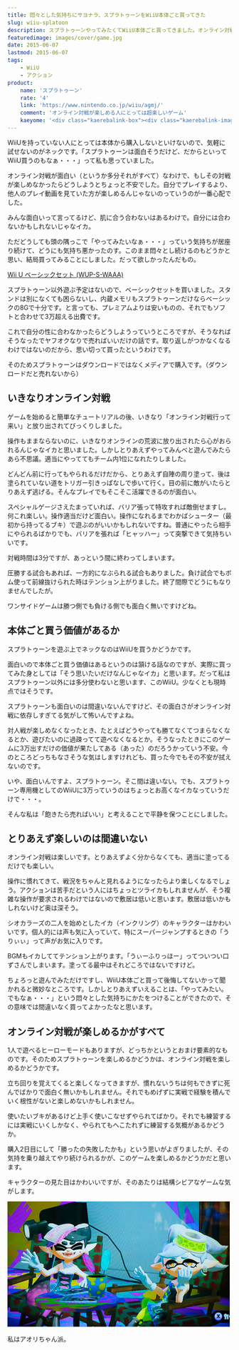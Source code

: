 ```yaml
---
title: 悶々とした気持ちにサヨナラ、スプラトゥーンをWiiU本体ごと買ってきた
slug: wiiu-splatoon
description: スプラトゥーンやってみたくてWiiU本体ごと買ってきました。オンライン対戦が全てのゲームなので、それが楽しめるかどうかがキモです。不慣れな操作で一方的にやられまくっても心が折れない人なら、WiiU本体ごと買ってでも遊ぶ価値はあると思います。
featuredimage: images/cover/game.jpg
date: 2015-06-07
lastmod: 2015-06-07
tags: 
    - WiiU
    - アクション
product:
    name: 'スプラトゥーン'
    rate: '4'
    link: 'https://www.nintendo.co.jp/wiiu/agmj/'
    comment: 'オンライン対戦が楽しめる人にとっては超楽しいゲーム'
    kaeyome: '<div class="kaerebalink-box"><div class="kaerebalink-image"><a href="https://www.amazon.co.jp/exec/obidos/ASIN/B00VDVY1C8/illusionspace-22/ref=nosim/" rel="nofollow" target="_blank"><img src="https://ecx.images-amazon.com/images/I/61uv9ElrM1L._SL160_.jpg" style="border: none;" /></a></div><div class="kaerebalink-info"><div class="kaerebalink-name"><a href="https://www.amazon.co.jp/exec/obidos/ASIN/B00VDVY1C8/illusionspace-22/ref=nosim/" rel="nofollow" target="_blank">Splatoon(スプラトゥーン)</a><div class="kaerebalink-powered-date">posted with <a href="https://kaereba.com" rel="nofollow" target="_blank">カエレバ</a></div></div><div class="kaerebalink-detail"> 任天堂 2015-05-28    </div><div class="kaerebalink-link1"><div class="shoplinkamazon"><a href="https://www.amazon.co.jp/gp/search?keywords=Splatoon%28%83X%83v%83%89%83g%83D%81%5B%83%93%29&__mk_ja_JP=%83J%83%5E%83J%83i&tag=illusionspace-22" rel="nofollow" target="_blank">Amazon</a></div><div class="shoplinkrakuten"><a href="https://hb.afl.rakuten.co.jp/hgc/0e95387f.f2aef20d.0e953880.25e412bd/?pc=http%3A%2F%2Fsearch.rakuten.co.jp%2Fsearch%2Fmall%2FSplatoon%2528%25E3%2582%25B9%25E3%2583%2597%25E3%2583%25A9%25E3%2583%2588%25E3%2582%25A5%25E3%2583%25BC%25E3%2583%25B3%2529%2F-%2Ff.1-p.1-s.1-sf.0-st.A-v.2%3Fx%3D0%26scid%3Daf_ich_link_urltxt%26m%3Dhttp%3A%2F%2Fm.rakuten.co.jp%2F" rel="nofollow" target="_blank">楽天市場</a></div><div class="shoplinkyahoo"><a href="https://ck.jp.ap.valuecommerce.com/servlet/referral?sid=3085416&pid=882193779&vc_url=http%3A%2F%2Fsearch.shopping.yahoo.co.jp%2Fsearch%3Fp%3DSplatoon%2528%25E3%2582%25B9%25E3%2583%2597%25E3%2583%25A9%25E3%2583%2588%25E3%2582%25A5%25E3%2583%25BC%25E3%2583%25B3%2529" rel="nofollow"  target="_blank">Yahooショッピング<img src="https://ad.jp.ap.valuecommerce.com/servlet/gifbanner?sid=3085416&pid=882193779" height="1" width="1" border="0"></a></div></div></div><div class="booklink-footer" style="clear: left"></div></div>'
---
```


WiiUを持っていない人にとっては本体から購入しないといけないので、気軽に試せないのがネックです。「スプラトゥーンは面白そうだけど、だからといってWiiU買うのもなぁ・・・」って私も思っていました。

オンライン対戦が面白い（というか多分それがすべて）なわけで、もしその対戦が楽しめなかったらどうしようとちょっと不安でした。自分でプレイするより、他人のプレイ動画を見ていた方が楽しめるんじゃないのっていうのが一番心配でした。

みんな面白いって言ってるけど、肌に合う合わないはあるわけで。自分には合わないかもしれないじゃなイカ。

ただどうしても頭の隅っこで「やってみたいなぁ・・・」っていう気持ちが居座り続けて、どうにも気持ち悪かったのす。このまま悶々とし続けるのもどうかと思い、結局買ってみることにしました。だって欲しかったんだもの。

<div data-role="amazonjs" data-asin="B009K1EDTY" data-locale="JP" data-tmpl="" data-img-size="" class="asin_B009K1EDTY_JP_ amazonjs_item"><div class="amazonjs_indicator"><span class="amazonjs_indicator_img"></span><a class="amazonjs_indicator_title" href="#">Wii U ベーシックセット (WUP-S-WAAA)</a><span class="amazonjs_indicator_footer"></span></div></div>

スプラトゥーン以外遊ぶ予定はないので、ベーシックセットを買いました。スタンドは別になくても困らないし、内蔵メモリもスプラトゥーンだけならベーシックの8Gで十分です。と言っても、プレミアムよりは安いものの、それでもソフトと合わせて3万超える出費です。

これで自分の性に合わなかったらどうしようっていうところですが、そうなればそうなったでヤフオクなりで売ればいいだけの話です。取り返しがつかなくなるわけではないのだから、思い切って買ったというわけです。

そのためスプラトゥーンはダウンロードではなくメディアで購入です。（ダウンロードだと売れないから）

## いきなりオンライン対戦

ゲームを始めると簡単なチュートリアルの後、いきなり「オンライン対戦行って来い」と放り出されてびっくりしました。

操作もままならないのに、いきなりオンラインの荒波に放り出されたら心がおられるんじゃなイカと思いました。しかしとりあえずやってみんべと遊んでみたらあら不思議。適当にやっててもチーム内1位になれたりしました。

どんどん前に行ってもやられるだけだから、とりあえず自陣の周り塗って、後は塗られていない道をトリガー引きっぱなしで歩いて行く。目の前に敵がいたらとりあえず逃げる。そんなプレイでもそこそこ活躍できるのが面白い。

スペシャルゲージさえたまっていれば、バリア張って特攻すれば敵倒せますし。何これ楽しい。操作適当だけど面白い。操作になれるまでわかばシューター（最初から持ってるブキ）で遊ぶのがいいかもしれないですね。普通にやったら相手にやられるばかりでも、バリアを張れば「ヒャッハー」って突撃できて気持ちいいです。

対戦時間は3分ですが、あっという間に終わってしまいます。

圧勝する試合もあれば、一方的になぶられる試合もありました。負け試合でもボム使って前線抜けられた時はテンション上がりました。終了間際でどうにもなりませんでしたが。

ワンサイドゲームは勝つ側でも負ける側でも面白く無いですけどね。

## 本体ごと買う価値があるか

スプラトゥーンを遊ぶ上でネックなのはWiiUを買うかどうかです。

面白いので本体ごと買う価値はあるというのは頷ける話なのですが、実際に買ってみた身としては「そう思いたいだけなんじゃなイカ」と思います。だって私はスプラトゥーン以外には多分使わないと思います、このWiiU。少なくとも現時点ではそうです。

スプラトゥーンも面白いのは間違いないんですけど、その面白さがオンライン対戦に依存しすぎてる気がして怖いんですよね。

対人戦が楽しめなくなったとき、たとえばどうやっても勝てなくてつまらなくなるとか、遊びたいのに過疎ってて遊べなくなるとか。そうなったときにこのゲームに3万出すだけの価値が果たしてある（あった）のだろうかっていう不安。今のところどっちもなさそうな気はしますけれども、買った今でもその不安が拭えないのです。

いや、面白いんですよ、スプラトゥーン。そこ間は違いない。でも、スプラトゥーン専用機としてのWiiUに3万っていうのはちょっとお高くなイカなっていうだけで・・・。

そんな私は「飽きたら売ればいい」と考えることで平静を保つことにしました。

## とりあえず楽しいのは間違いない

オンライン対戦は楽しいです。とりあえずよく分からなくても、適当に塗ってるだけでも楽しい。

操作に慣れてきて、戦況をちゃんと見れるようになったらより楽しくなるでしょう。アクションは苦手だという人にはちょっとツライカもしれませんが、そう複雑な操作が要求されるわけではないので敷居は低いと思います。敷居は低いかもしれないけど奥は深そう。

シオカラーズの二人を始めとしたイカ（インクリング）のキャラクターはかわいいです。個人的には声も気に入っていて、特にスーパージャンプするときの「うりぃぃ」って声がお気に入りです。

BGMもイカしててテンション上がります。「うぃーふりっほー」ってついつい口ずさんでしまいます。塗ってる最中はそれどころではないですけど。

ちょろっと遊んでみただけですし、WiiU本体ごと買って後悔してないかって聞かれると微妙なところです。しかしとりあえずいえることは、「やってみたい。でもなぁ・・・」という悶々とした気持ちにかたをつけることができたので、その意味では間違いなく買ってよかったなと思います。

## オンライン対戦が楽しめるかがすべて

1人で遊べるヒーローモードもありますが、どっちかというとおまけ要素的なものです。そのためスプラトゥーンを楽しめるかどうかは、オンライン対戦を楽しめるかどうかです。

立ち回りを覚えてくると楽しくなってきますが、慣れないうちは何もできずに死んでばかりで面白く無いかもしれません。それでもめげずに実戦で経験を積んでいく根性がないと楽しめないかもしれません。

使いたいブキがあるけど上手く使いこなせずやられてばかり。それでも練習するには実戦にいくしかなく、やられてもへこたれずに練習する気概があるかどうか。

購入2日目にして「勝ったの失敗したかも」という思いがよぎりましたが、その気持を乗り越えてやり続けられるかが、このゲームを楽しめるかどうかだと思います。

キャラクターの見た目はかわいいですが、そのあたりは結構シビアなゲームな気がします。

![シオカラーズかわいい](ed5add09d549a5d2540b054126ba126b.jpg)

私はアオリちゃん派。
